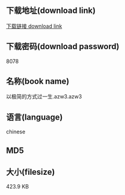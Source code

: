 ## 下载地址(download link)
[下载链接 download link](https://voluble-croquembouche-d321dc.netlify.app/?s=%E4%BB%A5%E6%9E%81%E7%AE%80%E7%9A%84%E6%96%B9%E5%BC%8F%E8%BF%87%E4%B8%80%E7%94%9F.azw3)

## 下载密码(download password)
8078

## 名称(book name)
以极简的方式过一生.azw3.azw3

## 语言(language)
chinese

## MD5


## 大小(filesize)
423.9 KB
